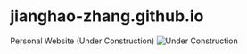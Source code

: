 # jianghao-zhang.github.io
Personal Website (Under Construction)
![Under Construction](https://user-images.githubusercontent.com/81921082/219922923-6242c174-16ce-44f9-b18d-6fe188dc2369.png)
